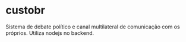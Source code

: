 custobr
=======

Sistema de debate político e canal multilateral de comunicação com os próprios. Utiliza nodejs no backend.
